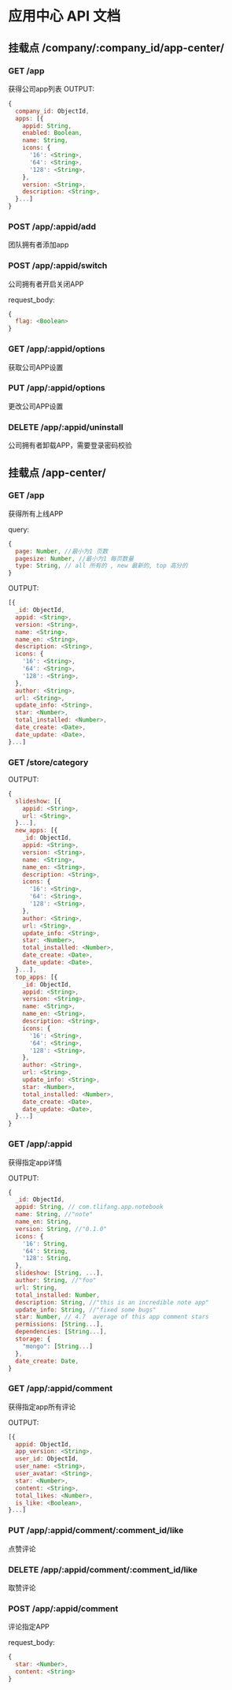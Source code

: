 # 应用中心 API 文档

## 挂载点 /company/:company_id/app-center/

### GET /app

获得公司app列表
OUTPUT:
```javascript
{
  company_id: ObjectId,
  apps: [{
    appid: String,
    enabled: Boolean,
    name: String,
    icons: {
      '16': <String>,
      '64': <String>,
      '128': <String>,
    },
    version: <String>,
    description: <String>,
  }...]
}
```

### POST /app/:appid/add

团队拥有者添加app


### POST /app/:appid/switch

公司拥有者开启关闭APP

request_body:
```javascript
{
  flag: <Boolean>
}
```

### GET /app/:appid/options

获取公司APP设置

### PUT /app/:appid/options

更改公司APP设置

### DELETE /app/:appid/uninstall

公司拥有者卸载APP，需要登录密码校验


## 挂载点 /app-center/

### GET /app

获得所有上线APP

query:
```javascript
{
  page: Number, //最小为1 页数
  pagesize: Number, //最小为1 每页数量
  type: String, // all 所有的 , new 最新的, top 高分的
}
```

OUTPUT:
```javascript
[{
  _id: ObjectId,
  appid: <String>,
  version: <String>,
  name: <String>,
  name_en: <String>,
  description: <String>,
  icons: {
    '16': <String>,
    '64': <String>,
    '128': <String>,
  },
  author: <String>,
  url: <String>,
  update_info: <String>,
  star: <Number>,
  total_installed: <Number>,
  date_create: <Date>,
  date_update: <Date>,
}...]
```

### GET /store/category

OUTPUT:
```javascript
{
  slideshow: [{
    appid: <String>,
    url: <String>,
  }...],
  new_apps: [{
    _id: ObjectId,
    appid: <String>,
    version: <String>,
    name: <String>,
    name_en: <String>,
    description: <String>,
    icons: {
      '16': <String>,
      '64': <String>,
      '128': <String>,
    },
    author: <String>,
    url: <String>,
    update_info: <String>,
    star: <Number>,
    total_installed: <Number>,
    date_create: <Date>,
    date_update: <Date>,
  }...],
  top_apps: [{
    _id: ObjectId,
    appid: <String>,
    version: <String>,
    name: <String>,
    name_en: <String>,
    description: <String>,
    icons: {
      '16': <String>,
      '64': <String>,
      '128': <String>,
    },
    author: <String>,
    url: <String>,
    update_info: <String>,
    star: <Number>,
    total_installed: <Number>,
    date_create: <Date>,
    date_update: <Date>,
  }...]
}
```

### GET /app/:appid

获得指定app详情

OUTPUT:
```javascript
{
  _id: ObjectId,
  appid: String, // com.tlifang.app.notebook
  name: String, //"note"
  name_en: String,
  version: String, //"0.1.0"
  icons: {
    '16': String,
    '64': String,
    '128': String,
  },
  slideshow: [String, ...],
  author: String, //"foo"
  url: String,
  total_installed: Number,
  description: String, //"this is an incredible note app"
  update_info: String, //"fixed some bugs"
  star: Number, // 4.7  average of this app comment stars
  permissions: [String...],
  dependencies: [String...],
  storage: {
    "mongo": [String...]
  },
  date_create: Date,
}
```

### GET /app/:appid/comment

获得指定app所有评论

OUTPUT:
```javascript
[{
  appid: ObjectId,
  app_version: <String>,
  user_id: ObjectId,
  user_name: <String>,
  user_avatar: <String>,
  star: <Number>,
  content: <String>,
  total_likes: <Number>,
  is_like: <Boolean>,
}...]
```

### PUT /app/:appid/comment/:comment_id/like

点赞评论

### DELETE /app/:appid/comment/:comment_id/like

取赞评论

### POST /app/:appid/comment

评论指定APP

request_body:
```javascript
{
  star: <Number>,
  content: <String>
}
```

